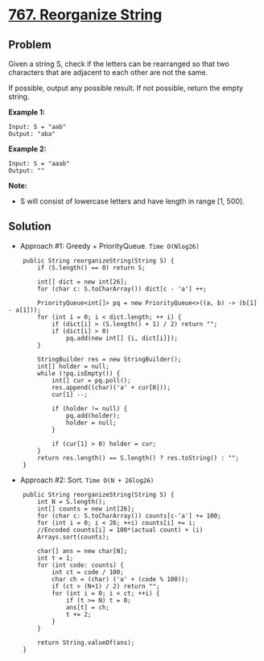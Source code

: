 # <a href='https://leetcode.com/problems/reorganize-string/'>767. Reorganize String</a>

## Problem
Given a string S, check if the letters can be rearranged so that two characters that are adjacent to each other are not the same.

If possible, output any possible result.  If not possible, return the empty string.

<strong>Example 1:</strong>
```
Input: S = "aab"
Output: "aba"
```
<strong>Example 2:</strong>
```
Input: S = "aaab"
Output: ""
```

<strong>Note:</strong>
- S will consist of lowercase letters and have length in range [1, 500].

## Solution
- Approach #1: Greedy + PriorityQueue. ```Time O(Nlog26)```
```
    public String reorganizeString(String S) {
        if (S.length() == 0) return S;
        
        int[] dict = new int[26];
        for (char c: S.toCharArray()) dict[c - 'a'] ++;
        
        PriorityQueue<int[]> pq = new PriorityQueue<>((a, b) -> (b[1] - a[1]));
        for (int i = 0; i < dict.length; ++ i) {
            if (dict[i] > (S.length() + 1) / 2) return "";
            if (dict[i] > 0)
                pq.add(new int[] {i, dict[i]});
        }
        
        StringBuilder res = new StringBuilder();
        int[] holder = null;
        while (!pq.isEmpty()) {
            int[] cur = pq.poll();
            res.append((char)('a' + cur[0]));
            cur[1] --;
            
            if (holder != null) {
                pq.add(holder);
                holder = null;
            }
            
            if (cur[1] > 0) holder = cur;
        }
        return res.length() == S.length() ? res.toString() : "";
    }
```

- Approach #2: Sort. ```Time O(N + 26log26)```
```
    public String reorganizeString(String S) {
        int N = S.length();
        int[] counts = new int[26];
        for (char c: S.toCharArray()) counts[c-'a'] += 100;
        for (int i = 0; i < 26; ++i) counts[i] += i;
        //Encoded counts[i] = 100*(actual count) + (i)
        Arrays.sort(counts);

        char[] ans = new char[N];
        int t = 1;
        for (int code: counts) {
            int ct = code / 100;
            char ch = (char) ('a' + (code % 100));
            if (ct > (N+1) / 2) return "";
            for (int i = 0; i < ct; ++i) {
                if (t >= N) t = 0;
                ans[t] = ch;
                t += 2;
            }
        }

        return String.valueOf(ans);
    }
```
